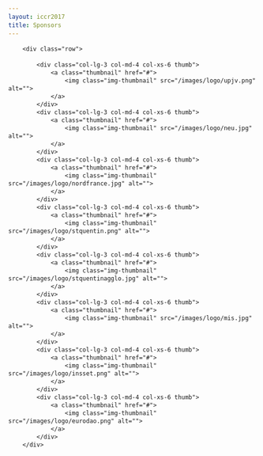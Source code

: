 ```yaml
---
layout: iccr2017
title: Sponsors
---
```


<div class="container">

        <div class="row">

            <div class="col-lg-3 col-md-4 col-xs-6 thumb">
                <a class="thumbnail" href="#">
                    <img class="img-thumbnail" src="/images/logo/upjv.png" alt="">
                </a>
            </div>
            <div class="col-lg-3 col-md-4 col-xs-6 thumb">
                <a class="thumbnail" href="#">
                    <img class="img-thumbnail" src="/images/logo/neu.jpg" alt="">
                </a>
            </div>
            <div class="col-lg-3 col-md-4 col-xs-6 thumb">
                <a class="thumbnail" href="#">
                    <img class="img-thumbnail" src="/images/logo/nordfrance.jpg" alt="">
                </a>
            </div>
            <div class="col-lg-3 col-md-4 col-xs-6 thumb">
                <a class="thumbnail" href="#">
                    <img class="img-thumbnail" src="/images/logo/stquentin.png" alt="">
                </a>
            </div>
            <div class="col-lg-3 col-md-4 col-xs-6 thumb">
                <a class="thumbnail" href="#">
                    <img class="img-thumbnail" src="/images/logo/stquentinagglo.jpg" alt="">
                </a>
            </div>
            <div class="col-lg-3 col-md-4 col-xs-6 thumb">
                <a class="thumbnail" href="#">
                    <img class="img-thumbnail" src="/images/logo/mis.jpg" alt="">
                </a>
            </div>
            <div class="col-lg-3 col-md-4 col-xs-6 thumb">
                <a class="thumbnail" href="#">
                    <img class="img-thumbnail" src="/images/logo/insset.png" alt="">
                </a>
            </div>
            <div class="col-lg-3 col-md-4 col-xs-6 thumb">
                <a class="thumbnail" href="#">
                    <img class="img-thumbnail" src="/images/logo/eurodao.png" alt="">
                </a>
            </div>
        </div>
